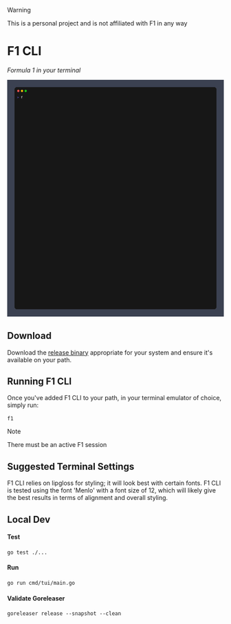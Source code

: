> [!WARNING]
> This is a personal project and is not affiliated with F1 in any way

# F1 CLI

_Formula 1 in your terminal_

![race](readme-assets/demo.gif)

## Download

Download the [release binary](https://github.com/bcdxn/f1cli/releases) appropriate for your system and ensure it's available on your path.

## Running F1 CLI

Once you've added F1 CLI to your path, in your terminal emulator of choice, simply run:

```
f1
```

> [!NOTE]
> There must be an active F1 session

## Suggested Terminal Settings

F1 CLI relies on lipgloss for styling; it will look best with certain fonts. F1 CLI is tested using
the font 'Menlo' with a font size of 12, which will likely give the best results in terms of alignment and overall styling.

## Local Dev

#### Test

```
go test ./...
```

#### Run

```
go run cmd/tui/main.go
```

#### Validate Goreleaser

```
goreleaser release --snapshot --clean
```
